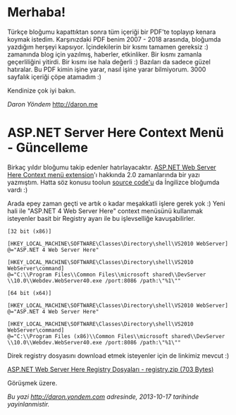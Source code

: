 # Merhaba!

Türkçe bloğumu kapattıktan sonra tüm içeriği bir PDF'te toplayıp kenara koymak istedim. Karşınızdaki PDF benim 2007 - 2018 arasında, bloğumda yazdığım herşeyi kapsıyor. İçindekilerin bir kısmı tamamen gereksiz :) zamanında blog için yazılmış, haberler, etkinliker. Bir kısmı zamanla geçerliliğini yitirdi. Bir kısmı ise hala değerli :) Bazıları da sadece güzel hatıralar. Bu PDF kimin işine yarar, nasıl işine yarar bilmiyorum. 3000 sayfalık içeriği çöpe atamadım :)

Kendinize çok iyi bakın. 

*Daron Yöndem*
http://daron.me

# ASP.NET Server Here Context Menü - Güncelleme 

Birkaç yıldır bloğumu takip edenler hatırlayacaktır. [ASP.NET Web Server
Here Context menü
extension](http://daron.yondem.com/tr/post/2efde635-a690-4339-91b1-02dc870a08de)'ı
hakkında 2.0 zamanlarında bir yazı yazmıştım. Hatta söz konusu toolun
[source
code'u](http://daron.yondem.com/en/post/3dd88a31-b300-4849-9243-%0A%0A9f1ab3d22597)
da İngilizce bloğumda vardı :)

Arada epey zaman geçti ve artık o kadar meşakkatli işlere gerek yok :)
Yeni hali ile "ASP.NET 4 Web Server Here" context menüsünü kullanmak
isteyenler basit bir Registry ayarı ile bu işlevselliğe kavuşabilirler.

``` {style="margin-left:40px"}
[32 bit (x86)]
 
[HKEY_LOCAL_MACHINE\SOFTWARE\Classes\Directory\shell\VS2010 WebServer]
@="ASP.NET 4 Web Server Here"
 
[HKEY_LOCAL_MACHINE\SOFTWARE\Classes\Directory\shell\VS2010 WebServer\command]
@="C:\\Program Files\\Common Files\\microsoft shared\\DevServer
\\10.0\\Webdev.WebServer40.exe /port:8086 /path:\"%1\""

[64 bit (x64)]
 
[HKEY_LOCAL_MACHINE\SOFTWARE\Classes\Directory\shell\VS2010 WebServer]
@="ASP.NET 4 Web Server Here"
 
[HKEY_LOCAL_MACHINE\SOFTWARE\Classes\Directory\shell\VS2010 WebServer\command]
@="C:\\Program Files (x86)\\Common Files\\microsoft shared\\DevServer
\\10.0\\Webdev.WebServer40.exe /port:8086 /path:\"%1\""
```

Direk registry dosyasını download etmek isteyenler için de linkimiz
mevcut :)

[ASP.NET Web Server Here Registry Dosyaları - registry.zip (703
Bytes)](media/ASP_NET_4_Server_Here_Context_Menu/registry.zip)

Görüşmek üzere.


*Bu yazi http://daron.yondem.com adresinde, 2013-10-17 tarihinde yayinlanmistir.*